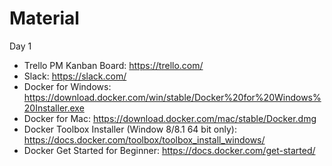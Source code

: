 # Material

Day 1
- Trello PM Kanban Board: https://trello.com/
- Slack: https://slack.com/
- Docker for Windows: https://download.docker.com/win/stable/Docker%20for%20Windows%20Installer.exe
- Docker for Mac: https://download.docker.com/mac/stable/Docker.dmg
- Docker Toolbox Installer (Window 8/8.1 64 bit only): https://docs.docker.com/toolbox/toolbox_install_windows/
- Docker Get Started for Beginner: https://docs.docker.com/get-started/
